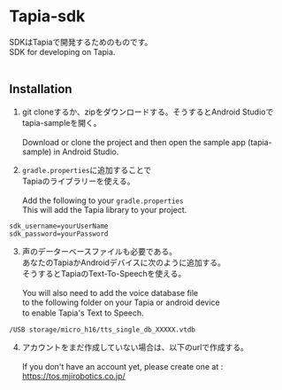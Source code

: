 # Tapia-sdk

SDKはTapiaで開発するためのものです。<br />
SDK for developing on Tapia. <br /><br />

## Installation

1.  git cloneするか、zipをダウンロードする。そうするとAndroid Studioでtapia-sampleを開く。<br /><br />
    Download or clone the project and then open the sample app (tapia-sample) in Android Studio. 

2.  `gradle.properties`に追加することで<br />
    Tapiaのライブラリーを使える。<br /><br />
    Add the following to your `gradle.properties`<br />
    This will add the Tapia library to your project. 

  ```
  sdk_username=yourUserName
  sdk_password=yourPassword
  ```

3.  声のデーターベースファイルも必要である。<br />
  あなたのTapiaかAndroidデバイスに次のように追加する。<br />
  そうするとTapiaのText-To-Speechを使える。<br /><br />
  You will also need to add the voice database file<br />
  to the following folder on your Tapia or android device<br />
  to enable Tapia's Text to Speech. 　　
  
  ```
  /USB storage/micro_h16/tts_single_db_XXXXX.vtdb
  ```
4.  アカウントをまだ作成していない場合は、以下のurlで作成する。<br /><br />
    If you don't have an account yet, please create one at :<br />
    https://tos.mjirobotics.co.jp/
